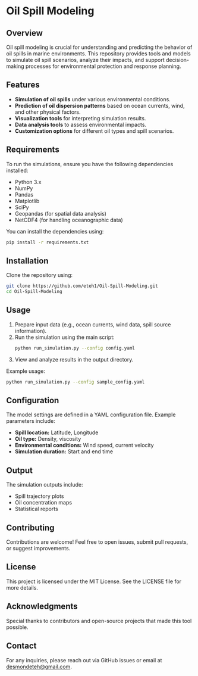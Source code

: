 # Oil Spill Modeling

## Overview
Oil spill modeling is crucial for understanding and predicting the behavior of oil spills in marine environments. This repository provides tools and models to simulate oil spill scenarios, analyze their impacts, and support decision-making processes for environmental protection and response planning.

## Features
- **Simulation of oil spills** under various environmental conditions.
- **Prediction of oil dispersion patterns** based on ocean currents, wind, and other physical factors.
- **Visualization tools** for interpreting simulation results.
- **Data analysis tools** to assess environmental impacts.
- **Customization options** for different oil types and spill scenarios.

## Requirements
To run the simulations, ensure you have the following dependencies installed:

- Python 3.x
- NumPy
- Pandas
- Matplotlib
- SciPy
- Geopandas (for spatial data analysis)
- NetCDF4 (for handling oceanographic data)

You can install the dependencies using:
```bash
pip install -r requirements.txt
```

## Installation
Clone the repository using:
```bash
git clone https://github.com/eteh1/Oil-Spill-Modeling.git
cd Oil-Spill-Modeling
```

## Usage
1. Prepare input data (e.g., ocean currents, wind data, spill source information).
2. Run the simulation using the main script:
   ```bash
   python run_simulation.py --config config.yaml
   ```
3. View and analyze results in the output directory.

Example usage:
```bash
python run_simulation.py --config sample_config.yaml
```

## Configuration
The model settings are defined in a YAML configuration file. Example parameters include:
- **Spill location:** Latitude, Longitude
- **Oil type:** Density, viscosity
- **Environmental conditions:** Wind speed, current velocity
- **Simulation duration:** Start and end time

## Output
The simulation outputs include:
- Spill trajectory plots
- Oil concentration maps
- Statistical reports

## Contributing
Contributions are welcome! Feel free to open issues, submit pull requests, or suggest improvements.

## License
This project is licensed under the MIT License. See the LICENSE file for more details.

## Acknowledgments
Special thanks to contributors and open-source projects that made this tool possible.

## Contact
For any inquiries, please reach out via GitHub issues or email at desmondeteh@gmail.com.

